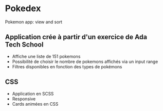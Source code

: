 # Pokedex
Pokemon app: view and sort

## Application crée à partir d'un exercice de Ada Tech School
- Affiche une liste de 151 pokemons
- Possibilité de choisir le nombre de pokemons affichés via un input range
- Filtres disponibles en fonction des types de pokémons

## CSS
- Application en SCSS
- Responsive
- Cards animées en CSS
